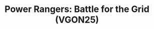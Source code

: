 ---
title: "Power Rangers: Battle for the Grid (VGON25)"
permalink: /events/vgon25/prbftg
game: "PRBFTG"
game_name: "Power Rangers: Battle for the Grid"
event: "Vortex Gallery Online 2025"
layout: vgon25/game
---